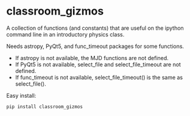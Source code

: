 # classroom_gizmos

A collection of functions (and constants) that are useful on the ipython command line in an introductory physics class.

Needs astropy, PyQt5, and func_timeout packages for some functions.

* If astropy is not available, the MJD functions are not defined.
* If PyQt5 is not available, select_file and select_file_timeout are not defined.
* If func_timeout is not available, select_file_timeout() is
    the same as select_file().

Easy install:

    pip install classroom_gizmos
    
